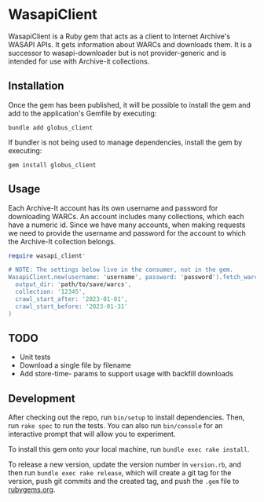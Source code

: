 # WasapiClient

WasapiClient is a Ruby gem that acts as a client to Internet Archive's WASAPI APIs. It gets information about WARCs and downloads them. It is a successor to wasapi-downloader but is not provider-generic and is intended for use with Archive-it collections. 

## Installation

Once the gem has been published, it will be possible to install the gem and add to the application's Gemfile by executing:

```
bundle add globus_client
```

If bundler is not being used to manage dependencies, install the gem by executing:

```
gem install globus_client
```

## Usage

Each Archive-It account has its own username and password for downloading WARCs. An account includes many collections, which each have a numeric id. Since we have many accounts, when making requests we need to provide the username and password for the account to which the Archive-It collection belongs. 

```ruby
require wasapi_client'

# NOTE: The settings below live in the consumer, not in the gem.
WasapiClient.new(username: 'username', password: 'password').fetch_warcs(
  output_dir: 'path/to/save/warcs',
  collection: '12345',
  crawl_start_after: '2023-01-01',
  crawl_start_before: '2023-01-31'
)
```

## TODO
* Unit tests
* Download a single file by filename
* Add store-time- params to support usage with backfill downloads


## Development

After checking out the repo, run `bin/setup` to install dependencies. Then, run `rake spec` to run the tests. You can also run `bin/console` for an interactive prompt that will allow you to experiment.

To install this gem onto your local machine, run `bundle exec rake install`. 

To release a new version, update the version number in `version.rb`, and then run `bundle exec rake release`, which will create a git tag for the version, push git commits and the created tag, and push the `.gem` file to [rubygems.org](https://rubygems.org).

